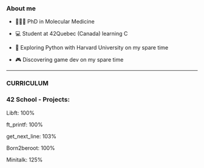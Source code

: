 
### About me

* 👩🏽‍🏫 PhD in Molecular Medicine 

* 💻 Student at 42Quebec (Canada) learning C

* 🐍 Exploring Python with Harvard University on my spare time 

* 🎮 Discovering game dev on my spare time 

-------------------

### CURRICULUM

### 42 School - Projects:


Libft: 100%

ft_printf: 100% 

get_next_line: 103%

Born2beroot: 100% 

Minitalk: 125%
